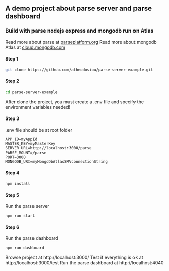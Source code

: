 ## A demo project about parse server and parse dashboard

### Build with parse nodejs express and mongodb run on Atlas

Read more about parse at [parseplatform.org](https://parseplatform.org)
Read more about mongodb Atlas at [cloud.mongodb.com](https://cloud.mongodb.com)

#### Step 1
```sh
git clone https://github.com/atheodosiou/parse-server-example.git
```
#### Step 2
```sh
cd parse-server-example
```
After clone the project, you must create a .env file and specify the environment variables needed!
#### Step 3
.env file should be at root folder
```
APP_ID=myAppId
MASTER_KEY=myMasterKey
SERVER_URL=http://localhost:3000/parse
PARSE_MOUNT=/parse
PORT=3000
MONGODB_URI=myMongoDbAtlasSRVconnectionString
```
#### Step 4
```sh
npm install
```
#### Step 5
Run the parse server
```sh
npm run start
```
#### Step 6
Run the parse dashboard
```sh
npm run dashboard
```

Browse project at http://localhost:3000/
Test if everything is ok at http://localhost:3000/test
Run the parse dashboard at http://localhost:4040